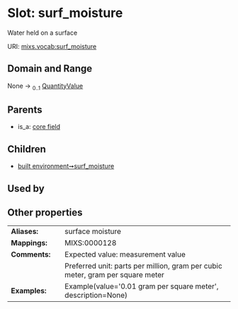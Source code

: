 
# Slot: surf_moisture


Water held on a surface

URI: [mixs.vocab:surf_moisture](https://w3id.org/mixs/vocab/surf_moisture)


## Domain and Range

None &#8594;  <sub>0..1</sub> [QuantityValue](QuantityValue.md)

## Parents

 *  is_a: [core field](core_field.md)

## Children

 *  [built environment➞surf_moisture](built_environment_surf_moisture.md)

## Used by


## Other properties

|  |  |  |
| --- | --- | --- |
| **Aliases:** | | surface moisture |
| **Mappings:** | | MIXS:0000128 |
| **Comments:** | | Expected value: measurement value |
|  | | Preferred unit: parts per million, gram per cubic meter, gram per square meter |
| **Examples:** | | Example(value='0.01 gram per square meter', description=None) |


